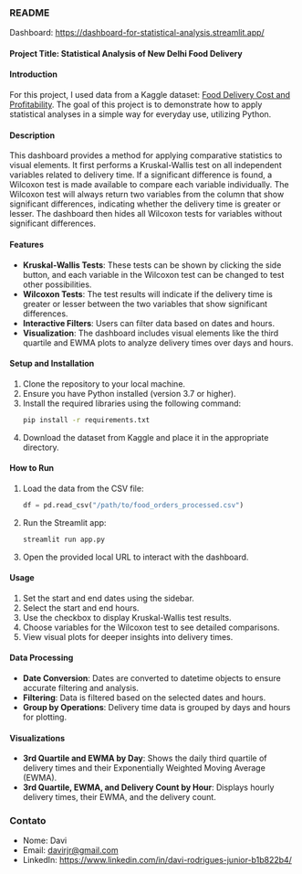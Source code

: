 ### README

Dashboard: https://dashboard-for-statistical-analysis.streamlit.app/ 

#### Project Title: **Statistical Analysis of New Delhi Food Delivery**

#### Introduction
For this project, I used data from a Kaggle dataset: [Food Delivery Cost and Profitability](https://www.kaggle.com/datasets/romanniki/food-delivery-cost-and-profitability). The goal of this project is to demonstrate how to apply statistical analyses in a simple way for everyday use, utilizing Python.

#### Description
This dashboard provides a method for applying comparative statistics to visual elements. It first performs a Kruskal-Wallis test on all independent variables related to delivery time. If a significant difference is found, a Wilcoxon test is made available to compare each variable individually. The Wilcoxon test will always return two variables from the column that show significant differences, indicating whether the delivery time is greater or lesser. The dashboard then hides all Wilcoxon tests for variables without significant differences. 

#### Features
- **Kruskal-Wallis Tests**: These tests can be shown by clicking the side button, and each variable in the Wilcoxon test can be changed to test other possibilities.
- **Wilcoxon Tests**: The test results will indicate if the delivery time is greater or lesser between the two variables that show significant differences.
- **Interactive Filters**: Users can filter data based on dates and hours.
- **Visualization**: The dashboard includes visual elements like the third quartile and EWMA plots to analyze delivery times over days and hours.

#### Setup and Installation
1. Clone the repository to your local machine.
2. Ensure you have Python installed (version 3.7 or higher).
3. Install the required libraries using the following command:
    ```bash
    pip install -r requirements.txt
    ```
4. Download the dataset from Kaggle and place it in the appropriate directory.

#### How to Run
1. Load the data from the CSV file:
    ```python
    df = pd.read_csv("/path/to/food_orders_processed.csv")
    ```
2. Run the Streamlit app:
    ```bash
    streamlit run app.py
    ```
3. Open the provided local URL to interact with the dashboard.

#### Usage
1. Set the start and end dates using the sidebar.
2. Select the start and end hours.
3. Use the checkbox to display Kruskal-Wallis test results.
4. Choose variables for the Wilcoxon test to see detailed comparisons.
5. View visual plots for deeper insights into delivery times.

#### Data Processing
- **Date Conversion**: Dates are converted to datetime objects to ensure accurate filtering and analysis.
- **Filtering**: Data is filtered based on the selected dates and hours.
- **Group by Operations**: Delivery time data is grouped by days and hours for plotting.

#### Visualizations
- **3rd Quartile and EWMA by Day**: Shows the daily third quartile of delivery times and their Exponentially Weighted Moving Average (EWMA).
- **3rd Quartile, EWMA, and Delivery Count by Hour**: Displays hourly delivery times, their EWMA, and the delivery count.

### **Contato**
- Nome: Davi
- Email: davirjr@gmail.com
- LinkedIn: https://www.linkedin.com/in/davi-rodrigues-junior-b1b822b4/
